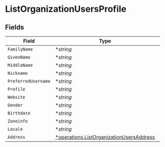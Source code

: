 # ListOrganizationUsersProfile


## Fields

| Field                                                                                               | Type                                                                                                | Required                                                                                            | Description                                                                                         |
| --------------------------------------------------------------------------------------------------- | --------------------------------------------------------------------------------------------------- | --------------------------------------------------------------------------------------------------- | --------------------------------------------------------------------------------------------------- |
| `FamilyName`                                                                                        | **string*                                                                                           | :heavy_minus_sign:                                                                                  | N/A                                                                                                 |
| `GivenName`                                                                                         | **string*                                                                                           | :heavy_minus_sign:                                                                                  | N/A                                                                                                 |
| `MiddleName`                                                                                        | **string*                                                                                           | :heavy_minus_sign:                                                                                  | N/A                                                                                                 |
| `Nickname`                                                                                          | **string*                                                                                           | :heavy_minus_sign:                                                                                  | N/A                                                                                                 |
| `PreferredUsername`                                                                                 | **string*                                                                                           | :heavy_minus_sign:                                                                                  | N/A                                                                                                 |
| `Profile`                                                                                           | **string*                                                                                           | :heavy_minus_sign:                                                                                  | N/A                                                                                                 |
| `Website`                                                                                           | **string*                                                                                           | :heavy_minus_sign:                                                                                  | N/A                                                                                                 |
| `Gender`                                                                                            | **string*                                                                                           | :heavy_minus_sign:                                                                                  | N/A                                                                                                 |
| `Birthdate`                                                                                         | **string*                                                                                           | :heavy_minus_sign:                                                                                  | N/A                                                                                                 |
| `Zoneinfo`                                                                                          | **string*                                                                                           | :heavy_minus_sign:                                                                                  | N/A                                                                                                 |
| `Locale`                                                                                            | **string*                                                                                           | :heavy_minus_sign:                                                                                  | N/A                                                                                                 |
| `Address`                                                                                           | [*operations.ListOrganizationUsersAddress](../../models/operations/listorganizationusersaddress.md) | :heavy_minus_sign:                                                                                  | N/A                                                                                                 |